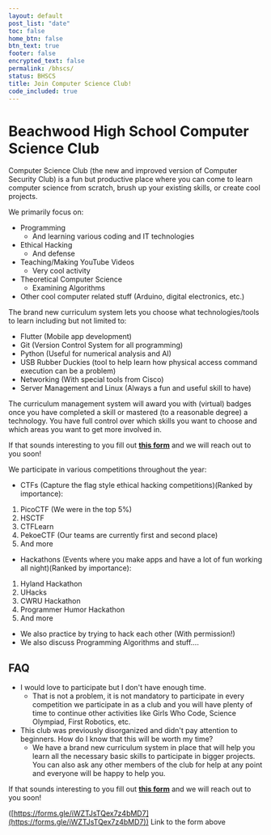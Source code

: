 ```yaml
---
layout: default
post_list: "date"
toc: false
home_btn: false
btn_text: true
footer: false
encrypted_text: false
permalink: /bhscs/
status: BHSCS
title: Join Computer Science Club!
code_included: true
---
```


# Beachwood High School Computer Science Club

Computer Science Club (the new and improved version of Computer Security Club) is a fun but productive place where you can come to learn computer science from scratch, brush up your existing skills, or create cool projects.

We primarily focus on:

- Programming
  - And learning various coding and IT technologies
- Ethical Hacking
  - And defense
- Teaching/Making YouTube Videos
  - Very cool activity
- Theoretical Computer Science
  - Examining Algorithms
- Other cool computer related stuff (Arduino, digital electronics, etc.)

The brand new curriculum system lets you choose what technologies/tools to learn including but not limited to:

- Flutter (Mobile app development)
- Git (Version Control System for all programming)
- Python (Useful for numerical analysis and AI)
- USB Rubber Duckies (tool to help learn how physical access command execution can be a problem)
- Networking (With special tools from Cisco)
- Server Management and Linux (Always a fun and useful skill to have)

The curriculum management system will award you with (virtual) badges once you have completed a skill or mastered (to a reasonable degree) a technology. You have full control over which skills you want to choose and which areas you want to get more involved in.

If that sounds interesting to you fill out [**this form**](https://forms.gle/iWZTJsTQex7z4bMD7) and we will reach out to you soon!

We participate in various competitions throughout the year:

- CTFs (Capture the flag style ethical hacking competitions)(Ranked by importance):

1. PicoCTF (We were in the top 5%)
2. HSCTF
3. CTFLearn
4. PekoeCTF (Our teams are currently first and second place)
5. And more

- Hackathons (Events where you make apps and have a lot of fun working all night)(Ranked by importance):

1. Hyland Hackathon
2. UHacks
3. CWRU Hackathon
4. Programmer Humor Hackathon
5. And more

- We also practice by trying to hack each other (With permission!)
- We also discuss Programming Algorithms and stuff….

## FAQ

- I would love to participate but I don't have enough time.
  - That is not a problem, it is not mandatory to participate in every competition we participate in as a club and you will have plenty of time to continue other activities like Girls Who Code, Science Olympiad, First Robotics, etc.
- This club was previously disorganized and didn't pay attention to beginners. How do I know that this will be worth my time?
  - We have a brand new curriculum system in place that will help you learn all the necessary basic skills to participate in bigger projects. You can also ask any other members of the club for help at any point and everyone will be happy to help you.

If that sounds interesting to you fill out [**this form**](https://forms.gle/iWZTJsTQex7z4bMD7) and we will reach out to you soon!

([https://forms.gle/iWZTJsTQex7z4bMD7](https://forms.gle/iWZTJsTQex7z4bMD7)) Link to the form above